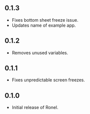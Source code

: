 ## 0.1.3

* Fixes bottom sheet freeze issue.
* Updates name of example app.

## 0.1.2

* Removes unused variables.

## 0.1.1

* Fixes unpredictable screen freezes.

## 0.1.0

* Initial release of Ronel.
